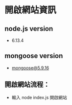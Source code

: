 # 開啟網站資訊
## node.js version
- 6.13.4
## mongoose version
- mongoose@5.9.16
## 開啟網站流程：
- 輸入 node index.js 開啟網站